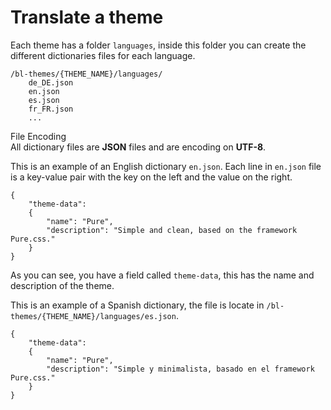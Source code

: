 # Translate a theme
<!-- Position: 2 -->

Each theme has a folder `languages`, inside this folder you can create the different dictionaries files for each language.

```
/bl-themes/{THEME_NAME}/languages/
	de_DE.json
	en.json
	es.json
	fr_FR.json
	...
```

<div class="note">
<div class="title">File Encoding</div>
All dictionary files are <b>JSON</b> files and are encoding on <b>UTF-8</b>.
</div>

This is an example of an English dictionary `en.json`. Each line in `en.json` file is a key-value pair with the key on the left and the value on the right.

```
{
	"theme-data":
	{
		"name": "Pure",
		"description": "Simple and clean, based on the framework Pure.css."
	}
}
```

As you can see, you have a field called `theme-data`, this has the name and description of the theme.

This is an example of a Spanish dictionary, the file is locate in `/bl-themes/{THEME_NAME}/languages/es.json`.

```
{
	"theme-data":
	{
		"name": "Pure",
		"description": "Simple y minimalista, basado en el framework Pure.css."
	}
}
```

